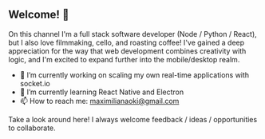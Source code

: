 ## Welcome! 👋

On this channel I'm a full stack software developer (Node / Python / React), but I also love filmmaking, cello, and roasting coffee! 
I've gained a deep appreciation for the way that web development combines creativity with logic, and I'm excited to expand further into the mobile/desktop realm.

- 🔭 I’m currently working on scaling my own real-time applications with socket.io
- 🌱 I’m currently learning React Native and Electron
- 📫 How to reach me: maximilianaoki@gmail.com
  
Take a look around here! I always welcome feedback / ideas / opportunities to collaborate.
